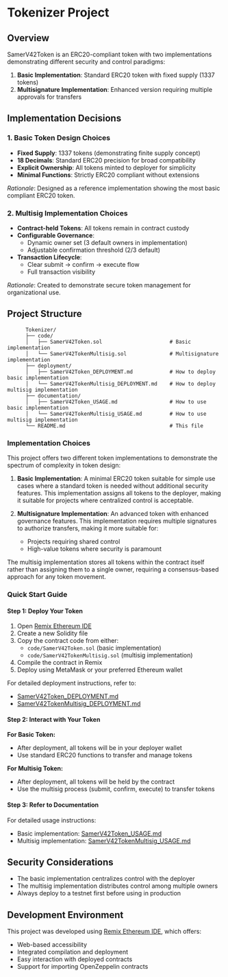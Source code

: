 # Tokenizer Project

## Overview

SamerV42Token is an ERC20-compliant token with two implementations demonstrating different security and control paradigms:

1. **Basic Implementation**: Standard ERC20 token with fixed supply (1337 tokens)
2. **Multisignature Implementation**: Enhanced version requiring multiple approvals for transfers

## Implementation Decisions

### 1. Basic Token Design Choices

- **Fixed Supply**: 1337 tokens (demonstrating finite supply concept)
- **18 Decimals**: Standard ERC20 precision for broad compatibility
- **Explicit Ownership**: All tokens minted to deployer for simplicity
- **Minimal Functions**: Strictly ERC20 compliant without extensions

_Rationale_: Designed as a reference implementation showing the most basic compliant ERC20 token.

### 2. Multisig Implementation Choices

- **Contract-held Tokens**: All tokens remain in contract custody
- **Configurable Governance**:
  - Dynamic owner set (3 default owners in implementation)
  - Adjustable confirmation threshold (2/3 default)
- **Transaction Lifecycle**:
  - Clear submit → confirm → execute flow
  - Full transaction visibility

_Rationale_: Created to demonstrate secure token management for organizational use.

## Project Structure

```
      Tokenizer/
      ├── code/
      │   ├── SamerV42Token.sol                      # Basic implementation
      │   └── SamerV42TokenMultisig.sol              # Multisignature implementation
      ├── deployment/
      │   ├── SamerV42Token_DEPLOYMENT.md            # How to deploy basic implementation
      │   └── SamerV42TokenMultisig_DEPLOYMENT.md    # How to deploy multisig implementation
      ├── documentation/
      │   ├── SamerV42Token_USAGE.md                 # How to use basic implementation
      │   └── SamerV42TokenMultisig_USAGE.md         # How to use multisig implementation
      └── README.md                                  # This file
```

### Implementation Choices

This project offers two different token implementations to demonstrate the spectrum of complexity in token design:

1. **Basic Implementation**: A minimal ERC20 token suitable for simple use cases where a standard token is needed without additional security features. This implementation assigns all tokens to the deployer, making it suitable for projects where centralized control is acceptable.

2. **Multisignature Implementation**: An advanced token with enhanced governance features. This implementation requires multiple signatures to authorize transfers, making it more suitable for:
   - Projects requiring shared control
   - High-value tokens where security is paramount

The multisig implementation stores all tokens within the contract itself rather than assigning them to a single owner, requiring a consensus-based approach for any token movement.

### Quick Start Guide

#### Step 1: Deploy Your Token

1. Open [Remix Ethereum IDE](https://remix.ethereum.org/)
2. Create a new Solidity file
3. Copy the contract code from either:
   - `code/SamerV42Token.sol` (basic implementation)
   - `code/SamerV42TokenMultisig.sol` (multisig implementation)
4. Compile the contract in Remix
5. Deploy using MetaMask or your preferred Ethereum wallet

For detailed deployment instructions, refer to:

- [SamerV42Token_DEPLOYMENT.md](./deployment/SamerV42Token_DEPLOYMENT.md)
- [SamerV42TokenMultisig_DEPLOYMENT.md](./deployment/SamerV42TokenMultisig_DEPLOYMENT.md)

#### Step 2: Interact with Your Token

**For Basic Token:**

- After deployment, all tokens will be in your deployer wallet
- Use standard ERC20 functions to transfer and manage tokens

**For Multisig Token:**

- After deployment, all tokens will be held by the contract
- Use the multisig process (submit, confirm, execute) to transfer tokens

#### Step 3: Refer to Documentation

For detailed usage instructions:

- Basic implementation: [SamerV42Token_USAGE.md](./documentation/SamerV42Token_USAGE.md)
- Multisig implementation: [SamerV42TokenMultisig_USAGE.md](./documentation/SamerV42TokenMultisig_USAGE.md)

## Security Considerations

- The basic implementation centralizes control with the deployer
- The multisig implementation distributes control among multiple owners
- Always deploy to a testnet first before using in production

## Development Environment

This project was developed using [Remix Ethereum IDE](https://remix.ethereum.org/), which offers:

- Web-based accessibility
- Integrated compilation and deployment
- Easy interaction with deployed contracts
- Support for importing OpenZeppelin contracts
